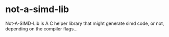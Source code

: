 # not-a-simd-lib
Not-A-SIMD-Lib is A C helper library that might generate simd code, or not, depending on the compiler flags...

